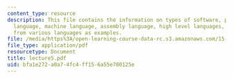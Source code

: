 ```yaml
---
content_type: resource
description: This file contains the information on types of software, programming
  language, machine language, assembly language, high level languages, and code snippets
  from various languages as examples.
file: /media/https%3A/open-learning-course-data-rc.s3.amazonaws.com/15-561-information-technology-essentials-spring-2005/bfa1e272a0a74fc4ff156a55e780125e_lecture5.pdf
file_type: application/pdf
resourcetype: Document
title: lecture5.pdf
uid: bfa1e272-a0a7-4fc4-ff15-6a55e780125e
---
```

